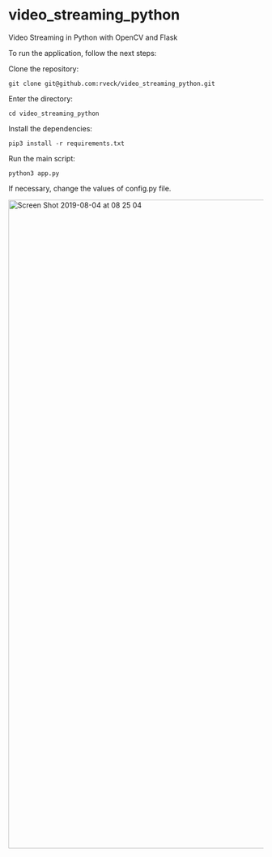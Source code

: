 # video_streaming_python
Video Streaming in Python with OpenCV and Flask

To run the application, follow the next steps:

Clone the repository:
```
git clone git@github.com:rveck/video_streaming_python.git
```

Enter the directory:
```
cd video_streaming_python
```

Install the dependencies:
```
pip3 install -r requirements.txt
```

Run the main script:
```
python3 app.py
```

If necessary, change the values of config.py file.

<img width="1280" alt="Screen Shot 2019-08-04 at 08 25 04" src="https://user-images.githubusercontent.com/10779649/62422978-8a668b00-b691-11e9-82f5-25167f5f8c48.png">

